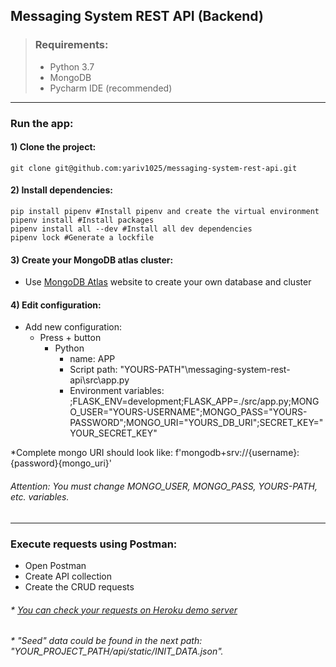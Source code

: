 ## Messaging System REST API (Backend)

> ### Requirements:
> * Python 3.7
> * MongoDB
> * Pycharm IDE (recommended)
___

### Run the app:
#### 1) Clone the project:
```shell
git clone git@github.com:yariv1025/messaging-system-rest-api.git
```


#### 2) Install dependencies:
```shell
pip install pipenv #Install pipenv and create the virtual environment
pipenv install #Install packages
pipenv install all --dev #Install all dev dependencies
pipenv lock #Generate a lockfile
```


#### 3) Create your MongoDB atlas cluster:
* Use [MongoDB Atlas](https://www.mongodb.com/cloud/atlas) website to create your own database and cluster


#### 4) Edit configuration:
* Add new configuration:
    * Press + button  
       * Python
           * name: APP
           * Script path: "YOURS-PATH"\messaging-system-rest-api\src\app.py
           * Environment variables: ;FLASK_ENV=development;FLASK_APP=./src/app.py;MONGO_USER="YOURS-USERNAME";MONGO_PASS="YOURS-PASSWORD";MONGO_URI="YOURS_DB_URI";SECRET_KEY="YOUR_SECRET_KEY"
  
*Complete mongo URI should look like: f'mongodb+srv://{username}:{password}{mongo_uri}'
###### Attention: You must change MONGO_USER, MONGO_PASS, YOURS-PATH, etc. variables.
___


### Execute requests using Postman:
* Open Postman
* Create API collection
* Create the CRUD requests

###### * [You can check your requests on Heroku demo server](https://restmessagingsystem.herokuapp.com/)
###### * "Seed" data could be found in the next path: "YOUR_PROJECT_PATH/api/static/INIT_DATA.json".
  